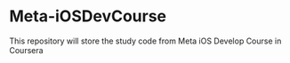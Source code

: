 # Meta-iOSDevCourse
This repository will store the study code from Meta iOS Develop Course in Coursera
